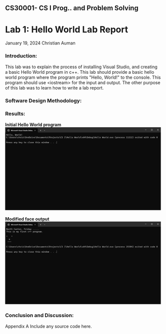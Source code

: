 ## **CS30001- CS I Prog.. and Problem Solving**

# **Lab 1: Hello World Lab Report**

January 19, 2024 
Christian Auman


### Introduction:
This lab was to explain the process of installing Visual Studio, and creating a basic Hello World program in c++. This lab should provide a basic hello world program where the program prints "Hello, World!" to the console. This program should use \<iostream\> for the input and output. The other purpose of this lab was to learn how to write a lab report.


### Software Design Methodology: 

### Results: 
**Initial Hello World program**
![](./Images/output.png) 
<br/><br/>
**Modified face output**
![](./Images/output2.png)
### Conclusion and Discussion: 

Appendix A 
Include any source code here.
